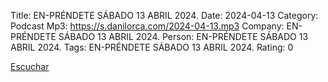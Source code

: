 Title: EN-PRÉNDETE SÁBADO 13 ABRIL 2024.
Date: 2024-04-13
Category: Podcast
Mp3: https://s.danilorca.com/2024-04-13.mp3
Company: EN-PRÉNDETE SÁBADO 13 ABRIL 2024.
Person: EN-PRÉNDETE SÁBADO 13 ABRIL 2024.
Tags: EN-PRÉNDETE SÁBADO 13 ABRIL 2024.
Rating: 0

<a href="https://s.danilorca.com/2024-04-13.mp3" type="audio/mpeg">
Escuchar
</a>
